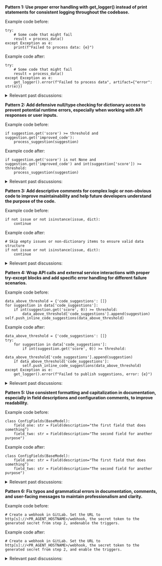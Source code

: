 
<b>Pattern 1: Use proper error handling with get_logger() instead of print statements for consistent logging throughout the codebase.
</b>

Example code before:
```
try:
    # Some code that might fail
    result = process_data()
except Exception as e:
    print(f"Failed to process data: {e}")
```

Example code after:
```
try:
    # Some code that might fail
    result = process_data()
except Exception as e:
    get_logger().error(f"Failed to process data", artifact={"error": str(e)})
```

<details><summary>Relevant past discussions: </summary>
- https://github.com/qodo-ai/pr-agent/pull/1529#discussion_r1958684550
- https://github.com/qodo-ai/pr-agent/pull/1529#discussion_r1958686068
- https://github.com/qodo-ai/pr-agent/pull/1529#discussion_r1964110734
- https://github.com/qodo-ai/pr-agent/pull/1529#discussion_r1964107962
</details>


<b>Pattern 2: Add defensive null/type checking for dictionary access to prevent potential runtime errors, especially when working with API responses or user inputs.
</b>

Example code before:
```
if suggestion.get('score') >= threshold and suggestion.get('improved_code'):
    process_suggestion(suggestion)
```

Example code after:
```
if suggestion.get('score') is not None and suggestion.get('improved_code') and int(suggestion['score']) >= threshold:
    process_suggestion(suggestion)
```

<details><summary>Relevant past discussions: </summary>
- https://github.com/qodo-ai/pr-agent/pull/1391#discussion_r1879875496
- https://github.com/qodo-ai/pr-agent/pull/1290#discussion_r1798939921
- https://github.com/qodo-ai/pr-agent/pull/1391#discussion_r1879875489
</details>


<b>Pattern 3: Add descriptive comments for complex logic or non-obvious code to improve maintainability and help future developers understand the purpose of the code.
</b>

Example code before:
```
if not issue or not isinstance(issue, dict):
    continue
```

Example code after:
```
# Skip empty issues or non-dictionary items to ensure valid data structure
if not issue or not isinstance(issue, dict):
    continue
```

<details><summary>Relevant past discussions: </summary>
- https://github.com/qodo-ai/pr-agent/pull/1262#discussion_r1782097205
- https://github.com/qodo-ai/pr-agent/pull/1583#discussion_r1971790979
</details>


<b>Pattern 4: Wrap API calls and external service interactions with proper try-except blocks and add specific error handling for different failure scenarios.
</b>

Example code before:
```
data_above_threshold = {'code_suggestions': []}
for suggestion in data['code_suggestions']:
    if int(suggestion.get('score', 0)) >= threshold:
        data_above_threshold['code_suggestions'].append(suggestion)
self.push_inline_code_suggestions(data_above_threshold)
```

Example code after:
```
data_above_threshold = {'code_suggestions': []}
try:
    for suggestion in data['code_suggestions']:
        if int(suggestion.get('score', 0)) >= threshold:
            data_above_threshold['code_suggestions'].append(suggestion)
    if data_above_threshold['code_suggestions']:
        self.push_inline_code_suggestions(data_above_threshold)
except Exception as e:
    get_logger().error(f"Failed to publish suggestions, error: {e}")
```

<details><summary>Relevant past discussions: </summary>
- https://github.com/qodo-ai/pr-agent/pull/1391#discussion_r1879870807
- https://github.com/qodo-ai/pr-agent/pull/1263#discussion_r1782129216
</details>


<b>Pattern 5: Use consistent formatting and capitalization in documentation, especially in field descriptions and configuration comments, to improve readability.
</b>

Example code before:
```
class ConfigFields(BaseModel):
    field_one: str = Field(description="the first field that does something")
    field_two: str = Field(description="The second field for another purpose")
```

Example code after:
```
class ConfigFields(BaseModel):
    field_one: str = Field(description="The first field that does something")
    field_two: str = Field(description="The second field for another purpose")
```

<details><summary>Relevant past discussions: </summary>
- https://github.com/qodo-ai/pr-agent/pull/1262#discussion_r1782097204
- https://github.com/qodo-ai/pr-agent/pull/1543#discussion_r1958093666
</details>


<b>Pattern 6: Fix typos and grammatical errors in documentation, comments, and user-facing messages to maintain professionalism and clarity.
</b>

Example code before:
```
# Create a webhook in GitLab. Set the URL to http[s]://<PR_AGENT_HOSTNAME>/webhook, the secret token to the generated secret from step 2, andenable the triggers.
```

Example code after:
```
# Create a webhook in GitLab. Set the URL to http[s]://<PR_AGENT_HOSTNAME>/webhook, the secret token to the generated secret from step 2, and enable the triggers.
```

<details><summary>Relevant past discussions: </summary>
- https://github.com/qodo-ai/pr-agent/pull/1307#discussion_r1817699788
- https://github.com/qodo-ai/pr-agent/pull/1307#discussion_r1817699656
- https://github.com/qodo-ai/pr-agent/pull/1517#discussion_r1942896094
</details>

